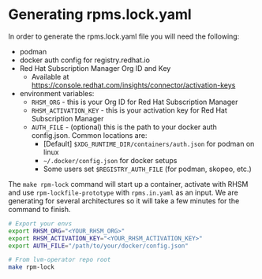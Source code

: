 # Generating rpms.lock.yaml
In order to generate the rpms.lock.yaml file you will need the following:
- podman
- docker auth config for registry.redhat.io
- Red Hat Subscription Manager Org ID and Key
  - Available at https://console.redhat.com/insights/connector/activation-keys
- environment variables:
  - `RHSM_ORG` - this is your Org ID for Red Hat Subscription Manager
  - `RHSM_ACTIVATION_KEY` - this is your activation key for Red Hat Subscription Manager
  - `AUTH_FILE` - (optional) this is the path to your docker auth config.json. Common locations are:
    - [Default] `$XDG_RUNTIME_DIR/containers/auth.json` for podman on linux
    - `~/.docker/config.json` for docker setups
    - Some users set `$REGISTRY_AUTH_FILE` (for podman, skopeo, etc.)

The `make rpm-lock` command will start up a container, activate with RHSM and use `rpm-lockfile-prototype` with `rpms.in.yaml` as an input. We are generating for several architectures so it will take a few minutes for the command to finish.

```bash
# Export your envs
export RHSM_ORG="<YOUR_RHSM_ORG>"
export RHSM_ACTIVATION_KEY="<YOUR_RHSM_ACTIVATION_KEY>"
export AUTH_FILE="/path/to/your/docker/config.json"

# From lvm-operator repo root
make rpm-lock
```
